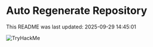 # Auto Regenerate Repository

This README was last updated: 2025-09-29 14:45:01

 ![TryHackMe](https://tryhackme.com/badge/533634)